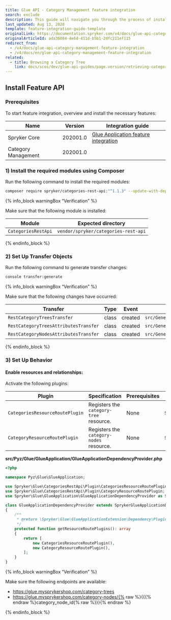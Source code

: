 ```yaml
---
title: Glue API - Category Management feature integration
search: exclude
description: This guide will navigate you through the process of installing and configuring the Category API feature in Spryker OS.
last_updated: Aug 13, 2020
template: feature-integration-guide-template
originalLink: https://documentation.spryker.com/v4/docs/glue-api-category-management-feature-integration
originalArticleId: ada36084-4e6d-411d-b5b1-2dfc211ef115
redirect_from:
  - /v4/docs/glue-api-category-management-feature-integration
  - /v4/docs/en/glue-api-category-management-feature-integration
related:
  - title: Browsing a Category Tree
    link: docs/scos/dev/glue-api-guides/page.version/retrieving-categories/retrieving-category-trees.html
---
```


## Install Feature API

### Prerequisites

To start feature integration, overview and install the necessary features:

| Name | Version | Integration guide |
| --- | --- | --- |
| Spryker Core | 202001.0	 | 	[Glue Application feature integration](/docs/scos/dev/feature-integration-guides/{{page.version}}/glue-api/glue-api-glue-application-feature-integration.html) |
| Category Management | 202001.0 |  |

### 1) Install the required modules using Composer

Run the following command to install the required modules:

```bash
composer require spryker/categories-rest-api:"^1.1.3" --update-with-dependencies
```

{% info_block warningBox “Verification” %}

Make sure that the following module is installed:

| Module | Expected directory |
| --- | --- |
| `CategoriesRestApi` | `vendor/spryker/categories-rest-api` |

{% endinfo_block %}

### 2) Set Up Transfer Objects
Run the following command to generate transfer changes:

```bash
console transfer:generate
```

{% info_block warningBox “Verification” %}

Make sure that the following changes have occurred:

| Transfer | Type | Event | Path |
| --- | --- | --- | --- |
| `RestCategoryTreesTransfer` | class | created | `src/Generated/Shared/Transfer/RestCategoryTreesTransfer` |
| `RestCategoryTreesAttributesTransfer` | class | created | `src/Generated/Shared/Transfer/RestCategoryTreesAttributesTransfer` |
| `RestCategoryNodesAttributesTransfer` | class | created | `src/Generated/Shared/Transfer/RestCategoryNodesAttributesTransfer` |

{% endinfo_block %}

### 3) Set Up Behavior

#### Enable resources and relationships:

Activate the following plugins:

| Plugin | Specification | Prerequisites | Namespace |
| --- | --- | --- | --- |
| `CategoriesResourceRoutePlugin` | Registers the `category-tree` resource. | None | `Spryker\Glue\CategoriesRestApi\Plugin` |
| `CategoryResourceRoutePlugin` | Registers the `category-nodes` resource. | None | `Spryker\Glue\CategoriesRestApi\Plugin` |

**src/Pyz/Glue/GlueApplication/GlueApplicationDependencyProvider.php**

```php
<?php

namespace Pyz\Glue\GlueApplication;

use Spryker\Glue\CategoriesRestApi\Plugin\CategoriesResourceRoutePlugin;
use Spryker\Glue\CategoriesRestApi\Plugin\CategoryResourceRoutePlugin;
use Spryker\Glue\GlueApplication\GlueApplicationDependencyProvider as SprykerGlueApplicationDependencyProvider;

class GlueApplicationDependencyProvider extends SprykerGlueApplicationDependencyProvider
{
    /**
     * @return \Spryker\Glue\GlueApplicationExtension\Dependency\Plugin\ResourceRoutePluginInterface[]
     */
    protected function getResourceRoutePlugins(): array
    {
        return [
            new CategoriesResourceRoutePlugin(),
            new CategoryResourceRoutePlugin(),
        ];
    }
}
```

{% info_block warningBox “Verification” %}

Make sure the following endpoints are available:
- https://glue.mysprykershop.com/category-trees
- https://glue.mysprykershop.com/category-nodes/{% raw %}{{{% endraw %}category_node_id{% raw %}}}{% endraw %}
  
{% endinfo_block %}
